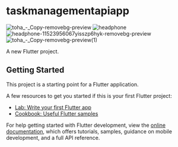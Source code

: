 # taskmanagementapiapp

![toha_-_Copy-removebg-preview](https://user-images.githubusercontent.com/118268749/221019647-c714416d-6b5a-48ab-a878-cf0e674e562f.png) ![headphone](https://user-images.githubusercontent.com/118268749/221019652-f63ebf30-84d0-4b3f-b352-aee2a06b24bc.jpg) ![headphone-11523956067yisszp6hyk-removebg-preview](https://user-images.githubusercontent.com/118268749/221019655-cedf38af-c105-44a6-b55f-9b360c964af3.png) ![toha_-_Copy-removebg-preview(1)](https://user-images.githubusercontent.com/118268749/221019682-4723a127-0137-4799-8cf9-290514f7c7e8.png)

A new Flutter project.

## Getting Started

This project is a starting point for a Flutter application.

A few resources to get you started if this is your first Flutter project:

- [Lab: Write your first Flutter app](https://docs.flutter.dev/get-started/codelab)
- [Cookbook: Useful Flutter samples](https://docs.flutter.dev/cookbook)

For help getting started with Flutter development, view the
[online documentation](https://docs.flutter.dev/), which offers tutorials,
samples, guidance on mobile development, and a full API reference.
